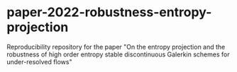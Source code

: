 # paper-2022-robustness-entropy-projection
Reproducibility repository for the paper "On the entropy projection and the robustness of high order entropy stable discontinuous Galerkin schemes for under-resolved flows" 
